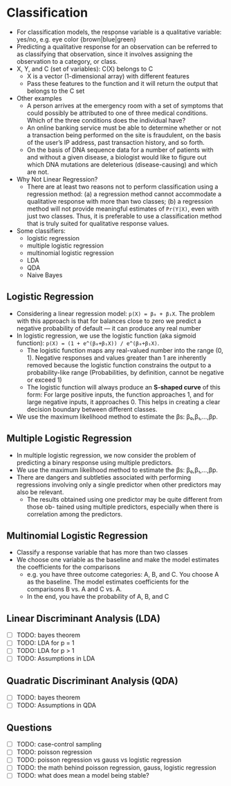 # Classification

- For classification models, the response variable is a qualitative variable: yes/no, e.g. eye color {brown|blue|green}
- Predicting a qualitative response for an observation can be referred to as classifying that observation, since it involves assigning the observation to a category, or class.
- X, Y, and C (set of variables): C(X) belongs to C
  - X is a vector (1-dimensional array) with different features
  - Pass these features to the function and it will return the output that belongs to the C set
- Other examples
  - A person arrives at the emergency room with a set of symptoms that could possibly be attributed to one of three medical conditions. Which of the three conditions does the individual have?
  - An online banking service must be able to determine whether or not a transaction being performed on the site is fraudulent, on the basis of the user’s IP address, past transaction history, and so forth.
  - On the basis of DNA sequence data for a number of patients with and without a given disease, a biologist would like to figure out which DNA mutations are deleterious (disease-causing) and which are not.
- Why Not Linear Regression?
  - There are at least two reasons not to perform classification using a regression method: (a) a regression method cannot accommodate a qualitative response with more than two classes; (b) a regression method will not provide meaningful estimates of `Pr(Y|X)`, even with just two classes. Thus, it is preferable to use a classification method that is truly suited for qualitative response values.
- Some classifiers:
  - logistic regression
  - multiple logistic regression
  - multinomial logistic regression
  - LDA
  - QDA
  - Naive Bayes

## Logistic Regression

- Considering a linear regression model: `p(X) = β₀ + β₁X`. The problem with this approach is that for balances close to zero we predict a negative probability of default — it can produce any real number
- In logistic regression, we use the logistic function (aka sigmoid function): `p(X) = (1 + e^(β₀+β₁X)) / e^(β₀+β₁X)`.
  - The logistic function maps any real-valued number into the range (0, 1). Negative responses and values greater than 1 are inherently removed because the logistic function constrains the output to a probability-like range (Probabilities, by definition, cannot be negative or exceed 1)
  - The logistic function will always produce an **S-shaped curve** of this form: For large positive inputs, the function approaches 1, and for large negative inputs, it approaches 0. This helps in creating a clear decision boundary between different classes.
- We use the maximum likelihood method to estimate the βs: β₀,β₁,...,βp.

## Multiple Logistic Regression

- In multiple logistic regression, we now consider the problem of predicting a binary response using multiple predictors.
- We use the maximum likelihood method to estimate the βs: β₀,β₁,...,βp.
- There are dangers and subtleties associated with performing regressions involving only a single predictor when other predictors may also be relevant.
  - The results obtained using one predictor may be quite different from those ob- tained using multiple predictors, especially when there is correlation among the predictors.

## Multinomial Logistic Regression

- Classify a response variable that has more than two classes
- We choose one variable as the baseline and make the model estimates the coefficients for the comparisons
  - e.g. you have three outcome categories: A, B, and C. You choose A as the baseline. The model estimates coefficients for the comparisons B vs. A and C vs. A.
  - In the end, you have the probability of A, B, and C

## Linear Discriminant Analysis (LDA)

- [ ] TODO: bayes theorem
- [ ] TODO: LDA for p = 1
- [ ] TODO: LDA for p > 1
- [ ] TODO: Assumptions in LDA

## Quadratic Discriminant Analysis (QDA)

- [ ] TODO: bayes theorem
- [ ] TODO: Assumptions in QDA

## Questions

- [ ] TODO: case-control sampling
- [ ] TODO: poisson regression
- [ ] TODO: poisson regression vs gauss vs logistic regression
- [ ] TODO: the math behind poisson regression, gauss, logistic regression
- [ ] TODO: what does mean a model being stable?
